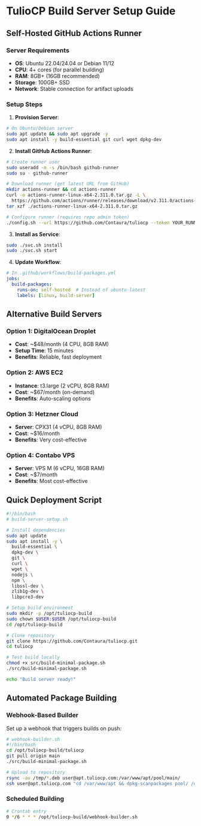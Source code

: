 # TulioCP Build Server Setup Guide

## Self-Hosted GitHub Actions Runner

### Server Requirements
- **OS**: Ubuntu 22.04/24.04 or Debian 11/12
- **CPU**: 4+ cores (for parallel building)
- **RAM**: 8GB+ (16GB recommended)
- **Storage**: 100GB+ SSD
- **Network**: Stable connection for artifact uploads

### Setup Steps

1. **Provision Server**:
```bash
# On Ubuntu/Debian server
sudo apt update && sudo apt upgrade -y
sudo apt install -y build-essential git curl wget dpkg-dev
```

2. **Install GitHub Actions Runner**:
```bash
# Create runner user
sudo useradd -m -s /bin/bash github-runner
sudo su - github-runner

# Download runner (get latest URL from GitHub)
mkdir actions-runner && cd actions-runner
curl -o actions-runner-linux-x64-2.311.0.tar.gz -L \
  https://github.com/actions/runner/releases/download/v2.311.0/actions-runner-linux-x64-2.311.0.tar.gz
tar xzf ./actions-runner-linux-x64-2.311.0.tar.gz

# Configure runner (requires repo admin token)
./config.sh --url https://github.com/Contaura/tuliocp --token YOUR_RUNNER_TOKEN
```

3. **Install as Service**:
```bash
sudo ./svc.sh install
sudo ./svc.sh start
```

4. **Update Workflow**:
```yaml
# In .github/workflows/build-packages.yml
jobs:
  build-packages:
    runs-on: self-hosted  # Instead of ubuntu-latest
    labels: [linux, build-server]
```

## Alternative Build Servers

### Option 1: DigitalOcean Droplet
- **Cost**: ~$48/month (4 CPU, 8GB RAM)
- **Setup Time**: 15 minutes
- **Benefits**: Reliable, fast deployment

### Option 2: AWS EC2
- **Instance**: t3.large (2 vCPU, 8GB RAM)
- **Cost**: ~$67/month (on-demand)
- **Benefits**: Auto-scaling options

### Option 3: Hetzner Cloud
- **Server**: CPX31 (4 vCPU, 8GB RAM)
- **Cost**: ~$16/month
- **Benefits**: Very cost-effective

### Option 4: Contabo VPS
- **Server**: VPS M (6 vCPU, 16GB RAM)
- **Cost**: ~$7/month
- **Benefits**: Most cost-effective

## Quick Deployment Script

```bash
#!/bin/bash
# build-server-setup.sh

# Install dependencies
sudo apt update
sudo apt install -y \
  build-essential \
  dpkg-dev \
  git \
  curl \
  wget \
  nodejs \
  npm \
  libssl-dev \
  zlib1g-dev \
  libpcre3-dev

# Setup build environment
sudo mkdir -p /opt/tuliocp-build
sudo chown $USER:$USER /opt/tuliocp-build
cd /opt/tuliocp-build

# Clone repository
git clone https://github.com/Contaura/tuliocp.git
cd tuliocp

# Test build locally
chmod +x src/build-minimal-package.sh
./src/build-minimal-package.sh

echo "Build server ready!"
```

## Automated Package Building

### Webhook-Based Builder
Set up a webhook that triggers builds on push:

```bash
# webhook-builder.sh
#!/bin/bash
cd /opt/tuliocp-build/tuliocp
git pull origin main
./src/build-minimal-package.sh

# Upload to repository
rsync -av /tmp/*.deb user@apt.tuliocp.com:/var/www/apt/pool/main/
ssh user@apt.tuliocp.com "cd /var/www/apt && dpkg-scanpackages pool/ /dev/null > dists/stable/main/binary-amd64/Packages"
```

### Scheduled Building
```bash
# Crontab entry
0 */6 * * * /opt/tuliocp-build/webhook-builder.sh
```